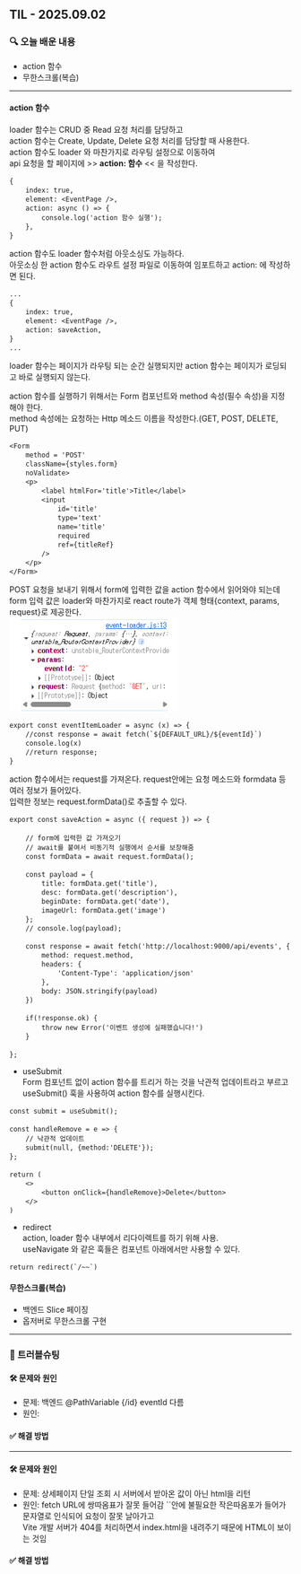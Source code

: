 ## TIL - 2025.09.02

### 🔍 오늘 배운 내용
- action 함수
- 무한스크롤(복습)

---

#### action 함수   
loader 함수는 CRUD 중 Read 요청 처리를 담당하고   
action 함수는 Create, Update, Delete 요청 처리를 담당할 때 사용한다.   
action 함수도 loader 와 마찬가지로 라우팅 설정으로 이동하여    
api 요청을 할 페이지에 >> **action: 함수** << 을 작성한다.   
```
{
    index: true,
    element: <EventPage />,
    action: async () => {
        console.log('action 함수 실행');
    },
}
```
action 함수도 loader 함수처럼 아웃소싱도 가능하다.   
아웃소싱 한 action 함수도 라우트 설정 파일로 이동하여 임포트하고 action: 에 작성하면 된다.
```
...
{
    index: true,
    element: <EventPage />,
    action: saveAction,
}
...
```

loader 함수는 페이지가 라우팅 되는 순간 실행되지만 action 함수는 페이지가 로딩되고 바로 실행되지 않는다.   

action 함수를 실행하기 위해서는 Form 컴포넌트와 method 속성(필수 속성)을 지정해야 한다.   
method 속성에는 요청하는 Http 메소드 이름을 작성한다.(GET, POST, DELETE, PUT)
```
<Form
    method = 'POST'
    className={styles.form}
    noValidate>
    <p>
        <label htmlFor='title'>Title</label>
        <input
            id='title'
            type='text'
            name='title'
            required
            ref={titleRef}
        />
    </p>
</Form>
```
POST 요청을 보내기 위해서 form에 입력한 값을 action 함수에서 읽어와야 되는데
form 입력 값은 loader와 마찬가지로 react route가 객체 형태{context, params, request}로 제공한다.   
![alt text](/img/image-19.png)   

```
export const eventItemLoader = async (x) => {
    //const response = await fetch(`${DEFAULT_URL}/${eventId}`)
    console.log(x)
    //return response;
}
```
action 함수에서는 request를 가져온다. request안에는 요청 메소드와 formdata 등 여러 정보가 들어있다.   
입력한 정보는 request.formData()로 추출할 수 있다.
```
export const saveAction = async ({ request }) => {

    // form에 입력한 값 가져오기
    // await를 붙여서 비동기적 실행에서 순서를 보장해줌
    const formData = await request.formData();
   
    const payload = {
        title: formData.get('title'),
        desc: formData.get('description'),
        beginDate: formData.get('date'),
        imageUrl: formData.get('image')
    };
    // console.log(payload);

    const response = await fetch('http://localhost:9000/api/events', {
        method: request.method,
        headers: {
            'Content-Type': 'application/json'
        },
        body: JSON.stringify(payload)
    })

    if(!response.ok) {
        throw new Error('이벤트 생성에 실패했습니다!')
    }

};
```

- useSubmit   
Form 컴포넌트 없이 action 함수를 트리거 하는 것을 낙관적 업데이트라고 부르고
useSubmit() 훅을 사용하여 action 함수를 실행시킨다.    
```
const submit = useSubmit();

const handleRemove = e => {
    // 낙관적 업데이트
    submit(null, {method:'DELETE'});
};

return (
    <>
        <button onClick={handleRemove}>Delete</button>
    </>
)
```
- redirect   
action, loader 함수 내부에서 리다이렉트를 하기 위해 사용.   
useNavigate 와 같은 훅들은 컴포넌트 아래에서만 사용할 수 있다.
```
return redirect(`/~~`) 
```

#### 무한스크롤(복습)
- 백엔드 Slice 페이징 
- 옵저버로 무한스크롤 구현

---

### 🚨 트러블슈팅
#### 🛠️ 문제와 원인
- 문제: 백엔드 @PathVariable {/id} eventId 다름 
- 원인: 

#### ✅ 해결 방법

---

#### 🛠️ 문제와 원인
- 문제: 상세페이지 단일 조회 시 서버에서 받아온 값이 아닌 html을 리턴
- 원인: fetch URL에 쌍따옴표가 잘못 들어감 ``안에 불필요한 작은따옴포가 들어가 문자열로 인식되어 요청이 잘못 날아가고   
Vite 개발 서버가 404를 처리하면서 index.html을 내려주기 때문에 HTML이 보이는 것임

#### ✅ 해결 방법